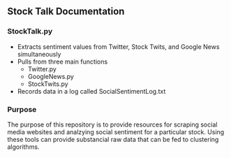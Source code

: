 ## Stock Talk Documentation

### StockTalk.py
   * Extracts sentiment values from Twitter, Stock Twits, and Google News simultaneously 
   * Pulls from three main functions
      * Twitter.py
      * GoogleNews.py
      * StockTwits.py
   * Records data in a log called SocialSentimentLog.txt

### Purpose

The purpose of this repository is to provide resources for scraping social media websites and analzying social sentiment for a particular stock. Using these tools can provide substancial raw data that can be fed to clustering algorithms.
